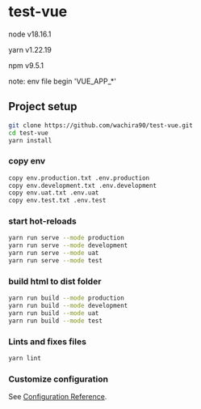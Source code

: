 # test-vue

node v18.16.1

yarn v1.22.19

npm v9.5.1

note: env file begin 'VUE_APP_*'

## Project setup

```sh
git clone https://github.com/wachira90/test-vue.git
cd test-vue
yarn install
```

### copy env

```sh
copy env.production.txt .env.production
copy env.development.txt .env.development
copy env.uat.txt .env.uat
copy env.test.txt .env.test
```

### start hot-reloads

```sh
yarn run serve --mode production
yarn run serve --mode development
yarn run serve --mode uat
yarn run serve --mode test
```

### build html to dist folder

```sh
yarn run build --mode production
yarn run build --mode development
yarn run build --mode uat
yarn run build --mode test
```

### Lints and fixes files

```sh
yarn lint
```

### Customize configuration

See [Configuration Reference](https://cli.vuejs.org/config/).



